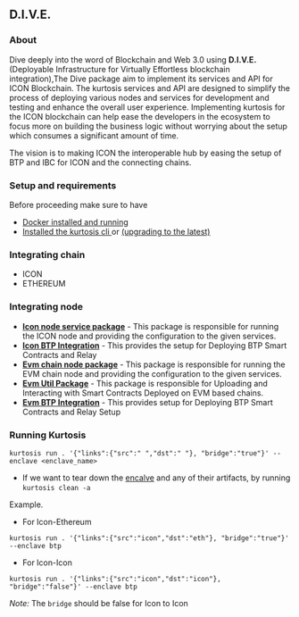## D.I.V.E.

### About

Dive deeply into the word of Blockchain and Web 3.0 using **D.I.V.E.** (Deployable Infrastructure for Virtually Effortless blockchain integration),The Dive package aim to implement its services and API for ICON Blockchain. The kurtosis services and API are designed to simplify the process of deploying various nodes and services for development and testing and enhance the overall user experience. Implementing kurtosis for the ICON blockchain can help ease the developers in the ecosystem to focus more on building the business logic without worrying about the setup which consumes a significant amount of time.

The vision is to making ICON the interoperable hub by easing the setup of BTP and IBC for ICON and the connecting chains.

### Setup and requirements

Before proceeding make sure to have

- [Docker installed and running](https://docs.kurtosis.com/install#i-install--start-docker)
- [Installed the kurtosis cli ](https://docs.kurtosis.com/install#ii-install-the-cli) or [(upgrading to the latest)](https://docs.kurtosis.com/upgrade)

### Integrating chain

 - ICON  
 - ETHEREUM

### Integrating node

- [**Icon node service package**](./jvm) - This package is responsible for running the ICON node and providing the configuration to the given services.
- [**Icon BTP Integration**](./jvm) - This provides the setup for Deploying BTP Smart Contracts and Relay
- [**Evm chain node package**](./evm/) - This package is responsible for running the EVM chain node and providing the configuration to the given services.
- [**Evm Util Package**](./evm/) - This package is responsible for Uploading and Interacting with Smart Contracts Deployed on EVM based chains.
- [**Evm BTP Integration**](./evm/) - This provides setup for Deploying BTP Smart Contracts and Relay Setup

### Running Kurtosis

```
kurtosis run . '{"links":{"src":" ","dst":" "}, "bridge":"true"}' --enclave <enclave_name>
```

- If we want to tear down the [encalve](https://docs.kurtosis.com/concepts-reference/enclaves/) and any of their artifacts, by running `kurtosis clean -a`

Example.

* For Icon-Ethereum

```
kurtosis run . '{"links":{"src":"icon","dst":"eth"}, "bridge":"true"}' --enclave btp
```

- For Icon-Icon

```
kurtosis run . '{"links":{"src":"icon","dst":"icon"}, "bridge":"false"}' --enclave btp
```
 *Note:* The `bridge` should be false for Icon to Icon

